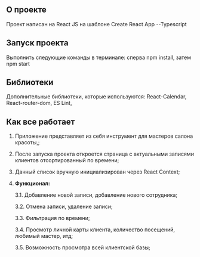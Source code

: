 ## О проекте 
Проект написан на React JS на шаблоне Create React App --Typescript

## **Запуск проекта**

Выполнить следующие команды в терминале: сперва npm install, затем npm start

## **Библиотеки**
Дополнительные библиотеки, которые используются:
React-Calendar, React-router-dom, ES Lint,

## **Как все работает**
1. Приложение представляет из себя инструмент для мастеров салона красоты,;
2. После запуска проекта откроется страница с актуальными записями клиентов отсортированный по времени;
3. Данный список вручную инициализирован через React Context;
4. **Функционал:**

   3.1. Добавление новой записи, добавление нового сотрудника;

   3.2. Отмена записи, удаление записи;

   3.3. Фильтрация по времени;

   3.4. Просмотр личной карты клиента, количество посещений, любимый мастер, итд;

   3.5. Возможность просмотра всей клиентской базы;
